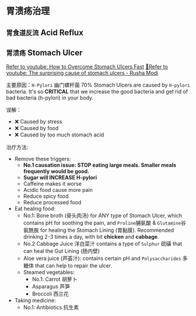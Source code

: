 # `胃溃疡治理`

## `胃食道反流` Acid Reflux



## `胃溃疡` Stomach Ulcer
[Refer to youtube: How to Overcome Stomach Ulcers Fast](https://www.youtube.com/watch?v=t2CWjksxo-E)
[💚Refer to youtube: The surprising cause of stomach ulcers - Rusha Modi](https://www.youtube.com/watch?v=V_U6czbDHLE)

主要原因：`H-Pylori` 幽门螺杆菌
70% Stomach Ulcers are caused by `H-pylori` bacteria.
It's so **CRITICAL** that we increase the good bacteria and get rid of bad bacteria (h-pylori) in your body.

误解：
- ❌ Caused by stress
- ❌ Caused by food
- ❌ Caused by too much stomach acid

治疗方法:
- Remove these triggers:
    - **No.1 causation issue: STOP eating large meals. Smaller meals frequently would be good.**
    - **Sugar will INCREASE H-pylori**
    - Caffeine makes it worse
    - Acidic food cause more pain
    - Reduce spicy food
    - Reduce processed food
- Eat healing food:
    - No.1: Bone broth (骨头肉汤) for ANY type of Stomach Ulcer, which contains pH for soothing the pain, and `Proline`脯氨酸 & `Glutamine`谷氨酰胺 for healing the Stomach Lining (胃黏膜). Recommended drinking 2-3 times a day, with bit **chicken** and **cabbage**.
    - No.2 Cabbage Juice 洋白菜汁 contains a type of `Sulphur` 硫磺 that can heal the Gut Lining (肠内壁)
    - Aloe vera juice (芦荟汁): contains certain pH and `Polysaccharides` 多糖体 that can help to repair the ulcer.
    - Steamed vegetables: 
        - No.1: Carrot 胡萝卜
        - Asparagus 芦笋
        - Broccoli 西兰花
- Taking medicine:
    - No.1: Antibiotics 抗生素